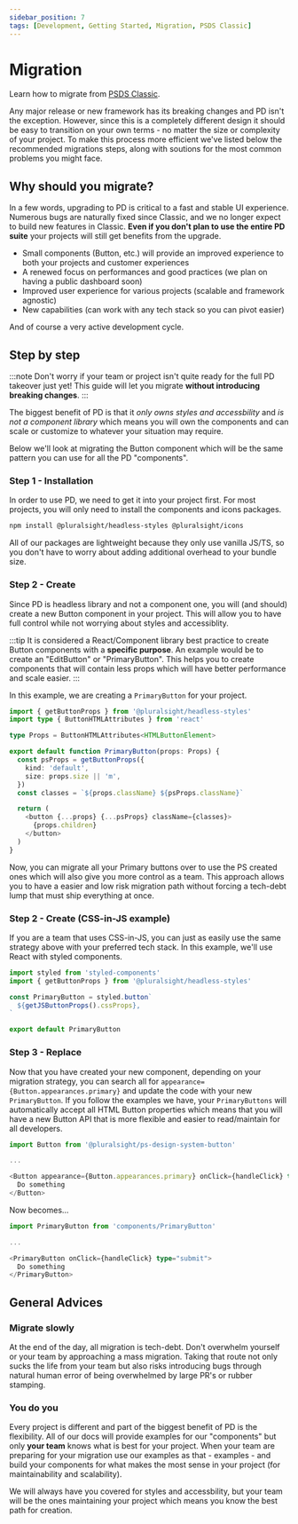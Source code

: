 ```yaml
---
sidebar_position: 7
tags: [Development, Getting Started, Migration, PSDS Classic]
---
```


# Migration

<p className="page-subheadline" markdown="1">
  Learn how to migrate from <a href="https://github.com/pluralsight/design-system" target="_blank" rel="noopener noreferrer">PSDS Classic</a>.
</p>

Any major release or new framework has its breaking changes and PD isn't the exception. However, since this is a completely different design it should be easy to transition on your own terms - no matter the size or complexity of your project. To make this process more efficient we've listed below the recommended migrations steps, along with soutions for the most common problems you might face.

## Why should you migrate?

In a few words, upgrading to PD is critical to a fast and stable UI experience. Numerous bugs are naturally fixed since Classic, and we no longer expect to build new features in Classic. **Even if you don't plan to use the entire PD suite** your projects will still get benefits from the upgrade.

- Small components (Button, etc.) will provide an improved experience to both your projects and customer experiences
- A renewed focus on performances and good practices (we plan on having a public dashboard soon)
- Improved user experience for various projects (scalable and framework agnostic)
- New capabilities (can work with any tech stack so you can pivot easier)

And of course a very active development cycle.

## Step by step

:::note
Don't worry if your team or project isn't quite ready for the full PD takeover just yet! This guide will let you migrate **without introducing breaking changes**.
:::

The biggest benefit of PD is that it _only owns styles and accessbility_ and _is not a component library_ which means you will own the components and can scale or customize to whatever your situation may require.

Below we'll look at migrating the Button component which will be the same pattern you can use for all the PD "components".

### Step 1 - Installation

In order to use PD, we need to get it into your project first. For most projects, you will only need to install the components and icons packages.

```bash npm2yarn
npm install @pluralsight/headless-styles @pluralsight/icons
```

All of our packages are lightweight because they only use vanilla JS/TS, so you don't have to worry about adding additional overhead to your bundle size.

### Step 2 - Create

Since PD is headless library and not a component one, you will (and should) create a new Button component in your project. This will allow you to have full control while not worrying about styles and accessiblity.

:::tip
It is considered a React/Component library best practice to create Button components with a **specific purpose**. An example would be to create an "EditButton" or "PrimaryButton". This helps you to create components that will contain less props which will have better performance and scale easier.
:::

In this example, we are creating a `PrimaryButton` for your project.

```typescript title="components/PrimaryButton.tsx"
import { getButtonProps } from '@pluralsight/headless-styles'
import type { ButtonHTMLAttributes } from 'react'

type Props = ButtonHTMLAttributes<HTMLButtonElement>

export default function PrimaryButton(props: Props) {
  const psProps = getButtonProps({
    kind: 'default',
    size: props.size || 'm',
  })
  const classes = `${props.className} ${psProps.className}`

  return (
    <button {...props} {...psProps} className={classes}>
      {props.children}
    </button>
  )
}
```

Now, you can migrate all your Primary buttons over to use the PS created ones which will also give you more control as a team. This approach allows you to have a easier and low risk migration path without forcing a tech-debt lump that must ship everything at once.

### Step 2 - Create (CSS-in-JS example)

If you are a team that uses CSS-in-JS, you can just as easily use the same strategy above with your preferred tech stack. In this example, we'll use React with styled components.

```typescript title="components/PrimaryButton.tsx"
import styled from 'styled-components'
import { getButtonProps } from '@pluralsight/headless-styles'

const PrimaryButton = styled.button`
  ${getJSButtonProps().cssProps},
`

export default PrimaryButton
```

### Step 3 - Replace

Now that you have created your new component, depending on your migration strategy, you can search all for `appearance={Button.appearances.primary}` and update the code with your new `PrimaryButton`. If you follow the examples we have, your `PrimaryButtons` will automatically accept all HTML Button properties which means that you will have a new Button API that is more flexible and easier to read/maintain for all developers.

```typescript title="Old Button"
import Button from '@pluralsight/ps-design-system-button'

...

<Button appearance={Button.appearances.primary} onClick={handleClick} type="submit">
  Do something
</Button>
```

Now becomes...

```typescript title="New Button"
import PrimaryButton from 'components/PrimaryButton'

...

<PrimaryButton onClick={handleClick} type="submit">
  Do something
</PrimaryButton>
```

## General Advices

### Migrate slowly

At the end of the day, all migration is tech-debt. Don't overwhelm yourself or your team by approaching a mass migration. Taking that route not only sucks the life from your team but also risks introducing bugs through natural human error of being overwhelmed by large PR's or rubber stamping.

### You do you

Every project is different and part of the biggest benefit of PD is the flexibility. All of our docs will provide examples for our "components" but only **your team** knows what is best for your project. When your team are preparing for your migration use our examples as that - examples - and build your components for what makes the most sense in your project (for maintainability and scalability).

We will always have you covered for styles and accessbility, but your team will be the ones maintaining your project which means you know the best path for creation.
